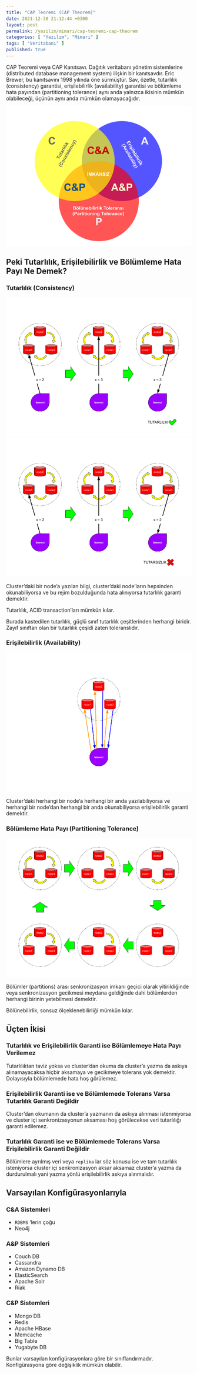 ```yaml
---
title: "CAP Teoremi (CAP Theorem)"
date: 2021-12-30 21:12:44 +0300
layout: post
permalink: /yazilim/mimari/cap-teoremi-cap-theorem
categories: [ "Yazılım", "Mimari" ]
tags: [ "Veritabanı" ]
published: true
---
```


CAP Teoremi veya CAP Kanıtsavı. Dağıtık veritabanı yönetim sistemlerine (distributed database management system) ilişkin bir kanıtsavdır. Eric Brewer, bu kanıtsavını 1998 yılında öne sürmüştür. Sav, özetle, tutarlılık (consistency) garantisi, erişilebilirlik (availability) garantisi ve bölümleme hata payından (partitioning tolerance) aynı anda yalnızca ikisinin mümkün olabileceği, üçünün aynı anda mümkün olamayacağıdır.

![Consistency – Availability – Partitioning Tolerance](/assets/img/2021/12/CAP.png "Consistency – Availability – Partitioning Tolerance")

## Peki Tutarlılık, Erişilebilirlik ve Bölümleme Hata Payı Ne Demek?

### Tutarlılık (Consistency)

![CAP Consistency](/assets/img/2021/12/CAP-Consistency.png "CAP Consistency")
![CAP Inconsistency](/assets/img/2021/12/CAP-Inconsistency.png "CAP Inconsistency")

Cluster’daki bir node’a yazılan bilgi, cluster’daki node’ların hepsinden okunabiliyorsa ve bu rejim bozulduğunda hata alınıyorsa tutarlılık garanti demektir.

Tutarlılık, ACID transaction’ları mümkün kılar.

Burada kastedilen tutarlılık, güçlü sınıf tutarlılık çeşitlerinden herhangi biridir. Zayıf sınıftan olan bir tutarlılık çeşidi zaten toleranslıdır.

### Erişilebilirlik (Availability)

![CAP Availability](/assets/img/2021/12/CAP-Availability.png "CAP Availability")

Cluster’daki herhangi bir node’a herhangi bir anda yazılabiliyorsa ve herhangi bir node’dan herhangi bir anda okunabiliyorsa erişilebilirlik garanti demektir.

### Bölümleme Hata Payı (Partitioning Tolerance)

![CAP Partitioning Tolerance](/assets/img/2021/12/CAP-Partitioning-Tolerance.png "CAP Partitioning Tolerance")

Bölümler (partitions) arası senkronizasyon imkanı geçici olarak yitirildiğinde veya senkronizasyon gecikmesi meydana geldiğinde dahi bölümlerden herhangi birinin yetebilmesi demektir.

Bölünebilirlik, sonsuz ölçeklenebilirliği mümkün kılar.

## Üçten İkisi

### Tutarlılık ve Erişilebilirlik Garanti ise Bölümlemeye Hata Payı Verilemez

Tutarlılıktan taviz yoksa ve cluster’dan okuma da cluster’a yazma da askıya alınamayacaksa hiçbir aksamaya ve gecikmeye tolerans yok demektir. Dolayısıyla bölümlemede hata hoş görülemez.

### Erişilebilirlik Garanti ise ve Bölümlemede Tolerans Varsa Tutarlılık Garanti Değildir

Cluster’dan okumanın da cluster’a yazmanın da askıya alınması istenmiyorsa ve cluster içi senkronizasyonun aksaması hoş görülecekse veri tutarlılığı garanti edilemez.

### Tutarlılık Garanti ise ve Bölümlemede Tolerans Varsa Erişilebilirlik Garanti Değildir

Bölümlere ayrılmış veri veya `replika` lar söz konusu ise ve tam tutarlılık isteniyorsa cluster içi senkronizasyon aksar aksamaz cluster’a yazma da durdurulmalı yani yazma yönlü erişilebilirlik askıya alınmalıdır.

## Varsayılan Konfigürasyonlarıyla

### C&amp;A Sistemleri

- `RDBMS` ‘lerin çoğu
- Neo4j

### A&amp;P Sistemleri

- Couch DB
- Cassandra
- Amazon Dynamo DB
- ElasticSearch
- Apache Solr
- Riak

### C&amp;P Sistemleri

- Mongo DB
- Redis
- Apache HBase
- Memcache
- Big Table
- Yugabyte DB

Bunlar varsayılan konfigürasyonlara göre bir sınıflandırmadır. Konfigürasyona göre değişiklik mümkün olabilir.